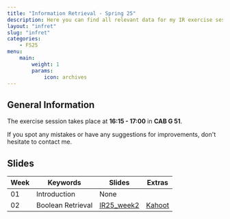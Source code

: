 ```yaml
---
title: "Information Retrieval - Spring 25"
description: Here you can find all relevant data for my IR exercise sessions.
layout: "infret"
slug: "infret"
categories:
    - FS25
menu:
    main:
        weight: 1
        params: 
            icon: archives
---
```


## General Information

The exercise session takes place at **16:15 - 17:00** in **CAB G 51**.

If you spot any mistakes or have any suggestions for improvements, don't hesitate to contact me.

## Slides

| Week | Keywords | Slides | Extras |
| ---- | -------- | ------ | ------ |
|  01  | Introduction | None |
|  02  | Boolean Retrieval | [IR25_week2](./file/Ex_session_week2.pdf) | [Kahoot](https://create.kahoot.it/details/ed2e86e1-3521-45f9-8edc-8d1693f8bae4)